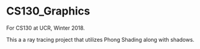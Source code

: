 # CS130_Graphics
For CS130 at UCR, Winter 2018.

This a a ray tracing project that utilizes Phong Shading along with shadows.
